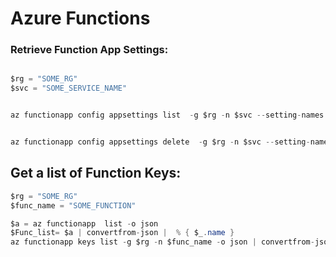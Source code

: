 # Azure Functions

### Retrieve Function App Settings:

```csharp

$rg = "SOME_RG"
$svc = "SOME_SERVICE_NAME"


az functionapp config appsettings list  -g $rg -n $svc --setting-names


az functionapp config appsettings delete  -g $rg -n $svc --setting-names AzureWebJobsDashboard


```

## Get a list of Function Keys:

```csharp
$rg = "SOME_RG"
$func_name = "SOME_FUNCTION"

$a = az functionapp  list -o json
$Func_list= $a | convertfrom-json |  % { $_.name }
az functionapp keys list -g $rg -n $func_name -o json | convertfrom-json


```
